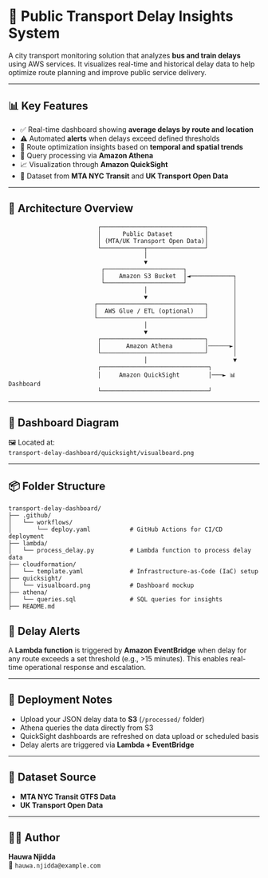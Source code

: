 # 🚦 Public Transport Delay Insights System

A city transport monitoring solution that analyzes **bus and train delays** using AWS services. It visualizes real-time and historical delay data to help optimize route planning and improve public service delivery.

---

## 📊 Key Features

- ✅ Real-time dashboard showing **average delays by route and location**
- ⚠️ Automated **alerts** when delays exceed defined thresholds
- 📍 Route optimization insights based on **temporal and spatial trends**
- 🔎 Query processing via **Amazon Athena**
- 📈 Visualization through **Amazon QuickSight**
- 💾 Dataset from **MTA NYC Transit** and **UK Transport Open Data**

---

## 🧱 Architecture Overview

```plaintext
                         ┌─────────────────────────────┐
                         │      Public Dataset         │
                         │ (MTA/UK Transport Open Data)│
                         └────────────┬────────────────┘
                                      │
                                      ▼
                          ┌──────────────────────┐
                          │    Amazon S3 Bucket  │◄────────────┐
                          └──────────────────────┘             │
                                      │                        │
                                      ▼                        │
                        ┌──────────────────────────────┐       │
                        │  AWS Glue / ETL (optional)   │       │
                        └──────────────────────────────┘       │
                                      │                        │
                                      ▼                        │
                         ┌─────────────────────────────┐       │
                         │       Amazon Athena         │──────►│
                         └─────────────────────────────┘       │
                                      │                        ▼
                         ┌──────────────────────────────┐
                         │     Amazon QuickSight        │───► 📊 Dashboard
                         └──────────────────────────────┘
```

---

## 📍 Dashboard Diagram

🖼️ Located at:  
`transport-delay-dashboard/quicksight/visualboard.png`

---

## 📦 Folder Structure

```plaintext
transport-delay-dashboard/
├── .github/
│   └── workflows/
│       └── deploy.yaml           # GitHub Actions for CI/CD deployment
├── lambda/
│   └── process_delay.py          # Lambda function to process delay data
├── cloudformation/
│   └── template.yaml             # Infrastructure-as-Code (IaC) setup
├── quicksight/
│   └── visualboard.png           # Dashboard mockup
├── athena/
│   └── queries.sql               # SQL queries for insights
├── README.md
```

## 🚨 Delay Alerts

A **Lambda function** is triggered by **Amazon EventBridge** when delay for any route exceeds a set threshold (e.g., >15 minutes). This enables real-time operational response and escalation.

---

## 🔧 Deployment Notes

- Upload your JSON delay data to **S3** (`/processed/` folder)
- Athena queries the data directly from S3
- QuickSight dashboards are refreshed on data upload or scheduled basis
- Delay alerts are triggered via **Lambda + EventBridge**

---

## 📁 Dataset Source

- **MTA NYC Transit GTFS Data**
- **UK Transport Open Data**

---

## 👩‍💻 Author

**Hauwa Njidda**  
📧 `hauwa.njidda@example.com`

